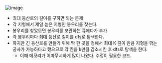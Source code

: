 ![image](https://user-images.githubusercontent.com/62701446/222950243-5511eebf-a36d-4c81-98c8-414f9e2e3140.png)

- 최대 등산로의 길이를 구하면 되는 문제    
- 각 지형에서 제일 높은 지형인 봉우리를 찾는다.  
- 봉우리를 찾았으면 봉우리를 보관하는 큐에다가 추가    
- 각 봉우리마다 최대 등산로 길이를 dfs로 탐색한다.  
- 하지만 긴 등산로를 만들기 위해 딱 한 곳을 정해서 최대 K 깊이 만큼 지형을 깎는 공사가 가능하다고 했으므로 각 칸을 k만큼 감소시킨 후 dfs로 탐색을 한다.  
  - 이때  메모리가 어마무시하게 많이 나왔다. 수정이 필요한 코드.  